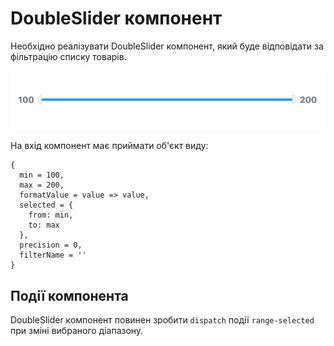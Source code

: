 # DoubleSlider компонент

Необхідно реалізувати DoubleSlider компонент,
який буде відповідати за фільтрацію списку товарів.

![preview](preview.png)

На вхід компонент має приймати об'єкт виду:

```
{
  min = 100,
  max = 200,
  formatValue = value => value,
  selected = {
    from: min,
    to: max
  },
  precision = 0,
  filterName = ''
}
```

## Події компонента

DoubleSlider компонент повинен зробити `dispatch` події `range-selected`
при зміні вибраного діапазону.

